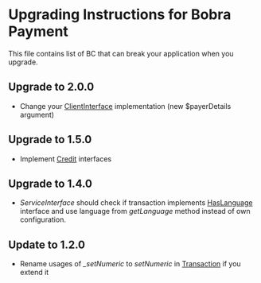Upgrading Instructions for Bobra Payment
========================================
This file contains list of BC that can break your application when you upgrade.

Upgrade to 2.0.0
----------------
- Change your [ClientInterface](./src/ClientInterface.php) implementation (new $payerDetails argument) 

Upgrade to 1.5.0
----------------
- Implement [Credit](./src/Credit) interfaces

Upgrade to 1.4.0
----------------
- *ServiceInterface* should check if transaction implements [HasLanguage](./src/HasLanguage.php)
interface and use language from *getLanguage* method instead of own configuration.

Update to 1.2.0
-----------------
- Rename usages of *_setNumeric* to *setNumeric* in [Transaction](./src/Transaction.php)
if you extend it
